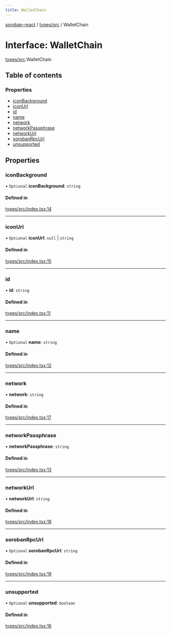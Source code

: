 ```yaml
---
title: WalletChain
---
```

[soroban-react](../README.md) / [types/src](../modules/types_src.md) / WalletChain

# Interface: WalletChain

[types/src](../modules/types_src.md).WalletChain

## Table of contents

### Properties

- [iconBackground](types_src.WalletChain.md#iconbackground)
- [iconUrl](types_src.WalletChain.md#iconurl)
- [id](types_src.WalletChain.md#id)
- [name](types_src.WalletChain.md#name)
- [network](types_src.WalletChain.md#network)
- [networkPassphrase](types_src.WalletChain.md#networkpassphrase)
- [networkUrl](types_src.WalletChain.md#networkurl)
- [sorobanRpcUrl](types_src.WalletChain.md#sorobanrpcurl)
- [unsupported](types_src.WalletChain.md#unsupported)

## Properties

### iconBackground

• `Optional` **iconBackground**: `string`

#### Defined in

[types/src/index.tsx:14](https://github.com/paltalabs/soroban-react/blob/cce29de/packages/types/src/index.tsx#L14)

___

### iconUrl

• `Optional` **iconUrl**: ``null`` \| `string`

#### Defined in

[types/src/index.tsx:15](https://github.com/paltalabs/soroban-react/blob/cce29de/packages/types/src/index.tsx#L15)

___

### id

• **id**: `string`

#### Defined in

[types/src/index.tsx:11](https://github.com/paltalabs/soroban-react/blob/cce29de/packages/types/src/index.tsx#L11)

___

### name

• `Optional` **name**: `string`

#### Defined in

[types/src/index.tsx:12](https://github.com/paltalabs/soroban-react/blob/cce29de/packages/types/src/index.tsx#L12)

___

### network

• **network**: `string`

#### Defined in

[types/src/index.tsx:17](https://github.com/paltalabs/soroban-react/blob/cce29de/packages/types/src/index.tsx#L17)

___

### networkPassphrase

• **networkPassphrase**: `string`

#### Defined in

[types/src/index.tsx:13](https://github.com/paltalabs/soroban-react/blob/cce29de/packages/types/src/index.tsx#L13)

___

### networkUrl

• **networkUrl**: `string`

#### Defined in

[types/src/index.tsx:18](https://github.com/paltalabs/soroban-react/blob/cce29de/packages/types/src/index.tsx#L18)

___

### sorobanRpcUrl

• `Optional` **sorobanRpcUrl**: `string`

#### Defined in

[types/src/index.tsx:19](https://github.com/paltalabs/soroban-react/blob/cce29de/packages/types/src/index.tsx#L19)

___

### unsupported

• `Optional` **unsupported**: `boolean`

#### Defined in

[types/src/index.tsx:16](https://github.com/paltalabs/soroban-react/blob/cce29de/packages/types/src/index.tsx#L16)
